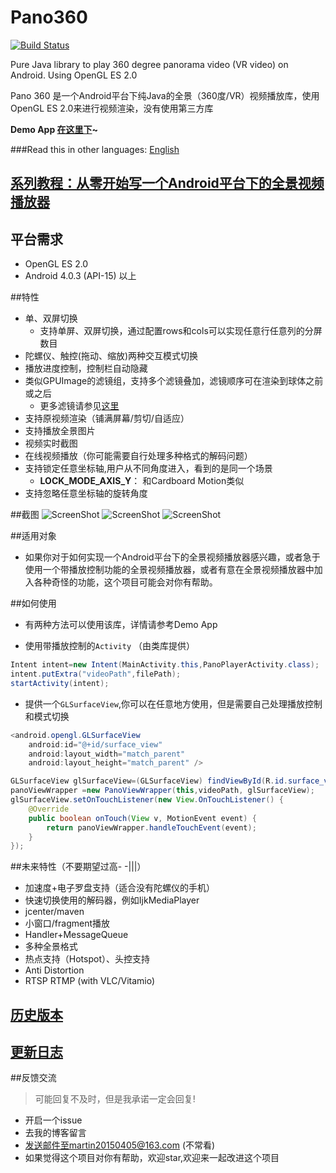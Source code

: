 # Pano360
[![Build Status](https://travis-ci.org/Martin20150405/Pano360.svg?branch=master)](https://travis-ci.org/Martin20150405/Pano360)

Pure Java library to play 360 degree panorama video (VR video) on Android. Using OpenGL ES 2.0 
  
Pano 360 是一个Android平台下纯Java的全景（360度/VR）视频播放库，使用OpenGL ES 2.0来进行视频渲染，没有使用第三方库

**Demo App [在这里下](https://github.com/Martin20150405/Pano360/blob/master/app/app-release.apk)~**

###Read this in other languages: [English](README.en.md)

## [系列教程：从零开始写一个Android平台下的全景视频播放器](http://blog.csdn.net/Martin20150405/article/details/53149578)


## 平台需求
* OpenGL ES 2.0 
* Android 4.0.3 (API-15) 以上

##特性
* 单、双屏切换
    * 支持单屏、双屏切换，通过配置rows和cols可以实现任意行任意列的分屏数目
* 陀螺仪、触控(拖动、缩放)两种交互模式切换
* 播放进度控制，控制栏自动隐藏
* 类似GPUImage的滤镜组，支持多个滤镜叠加，滤镜顺序可在渲染到球体之前或之后
    * 更多滤镜请参见[这里](http://blog.csdn.net/column/details/14377.html)
* 支持原视频渲染（铺满屏幕/剪切/自适应）
* 支持播放全景图片
* 视频实时截图
* 在线视频播放（你可能需要自行处理多种格式的解码问题）
* 支持锁定任意坐标轴,用户从不同角度进入，看到的是同一个场景
    * **LOCK_MODE_AXIS_Y**： 和Cardboard Motion类似
* 支持忽略任意坐标轴的旋转角度
	
##截图
![ScreenShot](https://github.com/Martin20150405/Pano360/blob/master/screenshots/player_screen.png)
![ScreenShot](https://github.com/Martin20150405/Pano360/blob/master/screenshots/preview.gif)
![ScreenShot](https://github.com/Martin20150405/Pano360/blob/master/screenshots/main_screen.png)

##适用对象
* 如果你对于如何实现一个Android平台下的全景视频播放器感兴趣，或者急于使用一个带播放控制功能的全景视频播放器，或者有意在全景视频播放器中加入各种奇怪的功能，这个项目可能会对你有帮助。

##如何使用
* 有两种方法可以使用该库，详情请参考Demo App  

* 使用带播放控制的`Activity`  （由类库提供）
```java
Intent intent=new Intent(MainActivity.this,PanoPlayerActivity.class);
intent.putExtra("videoPath",filePath);
startActivity(intent);
```

* 提供一个`GLSurfaceView`,你可以在任意地方使用，但是需要自己处理播放控制和模式切换
```java
<android.opengl.GLSurfaceView
    android:id="@+id/surface_view"
    android:layout_width="match_parent"
    android:layout_height="match_parent" />
```
```java
GLSurfaceView glSurfaceView=(GLSurfaceView) findViewById(R.id.surface_view);
panoViewWrapper =new PanoViewWrapper(this,videoPath, glSurfaceView);
glSurfaceView.setOnTouchListener(new View.OnTouchListener() {
	@Override
	public boolean onTouch(View v, MotionEvent event) {
		return panoViewWrapper.handleTouchEvent(event);
	}
});
```

##未来特性（不要期望过高- -|||）
* 加速度+电子罗盘支持（适合没有陀螺仪的手机）
* 快速切换使用的解码器，例如IjkMediaPlayer
* jcenter/maven
* 小窗口/fragment播放
* Handler+MessageQueue
* 多种全景格式
* 热点支持（Hotspot）、头控支持
* Anti Distortion
* RTSP RTMP (with VLC/Vitamio)

## [历史版本](https://github.com/Martin20150405/Pano360/releases)

## [更新日志](https://github.com/Martin20150405/Pano360/wiki/ChangeLog)



##反馈交流
>可能回复不及时，但是我承诺一定会回复!

* 开启一个issue
* 去我的博客留言
* 发送邮件至martin20150405@163.com (不常看)
* 如果觉得这个项目对你有帮助，欢迎star,欢迎来一起改进这个项目


